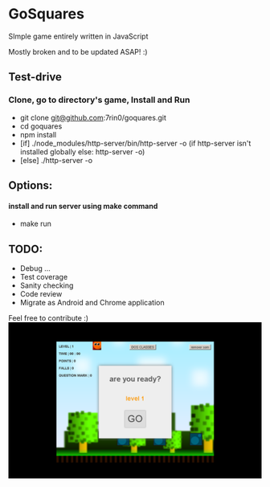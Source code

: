 # GoSquares
SImple game entirely written in JavaScript

Mostly broken and to be updated ASAP! :)

## Test-drive
### Clone, go to directory's game, Install and Run
- git clone git@github.com:7rin0/goquares.git
- cd goquares
- npm install
- [if] ./node_modules/http-server/bin/http-server -o (if http-server isn't installed globally else: http-server -o)
- [else] ./http-server -o

## Options:
#### install and run server using make command
- make run

## TODO:
- Debug ...
- Test coverage
- Sanity checking
- Code review
- Migrate as Android and Chrome application


Feel free to contribute :)
![alt tag](https://raw.githubusercontent.com/7rin0/goquares/master/images/screenshot.png)
